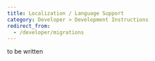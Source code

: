 ```yaml
---
title: Localization / Language Support
category: Developer > Development Instructions
redirect_from:
  - /developer/migrations
---
```


to be written